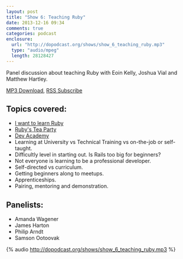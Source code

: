 ```yaml
---
layout: post
title: "Show 6: Teaching Ruby"
date: 2013-12-16 09:34
comments: true
categories: podcast
enclosure:
  url: "http://dopodcast.org/shows/show_6_teaching_ruby.mp3"
  type: "audio/mpeg"
  length: 28128427
---
```

Panel discussion about teaching Ruby with Eoin Kelly, Joshua Vial and Matthew Hartley.

[MP3 Download](http://dopodcast.org/shows/show_6_teaching_ruby.mp3), [RSS Subscribe](http://dopodcast.org/rss.xml)

## Topics covered:
- [I want to learn Ruby](http://iwanttolearnruby.com/)
- [Ruby's Tea Party](http://rubysteaparty.org/)
- [Dev Academy](http://devacademy.co.nz/)
- Learning at University vs Technical Training vs on-the-job or self-taught.
- Difficultly level in starting out. Is Rails too big for beginners?
- Not everyone is learning to be a professional developer.
- Self-directed vs curriculum.
- Getting beginners along to meetups.
- Apprenticeships.
- Pairing, mentoring and demonstration.

## Panelists:
- Amanda Wagener
- James Harton
- Philip Arndt
- Samson Ootoovak

{% audio http://dopodcast.org/shows/show_6_teaching_ruby.mp3 %}
